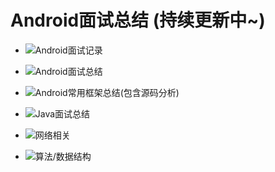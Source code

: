 # Android面试总结 (持续更新中~)

> 

- ![Android面试记录]()

- ![Android面试总结]()

- ![Android常用框架总结(包含源码分析)]()

- ![Java面试总结]()

- ![网络相关]()

- ![算法/数据结构]()
